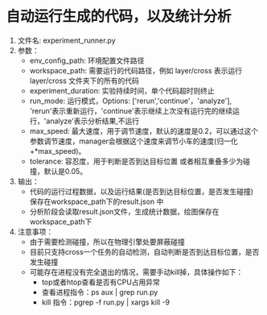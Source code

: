 # 自动运行生成的代码，以及统计分析

1. 文件名: experiment_runner.py
2. 参数：
    - env_config_path: 环境配置文件路径
    - workspace_path: 需要运行的代码路径，例如 layer/cross 表示运行layer/cross 文件夹下的所有的代码
    - experiment_duration: 实验持续时间，单个代码超时则终止
    - run_mode: 运行模式，Options: ['rerun','continue'，'analyze'], 'rerun'表示重新运行，'continue'表示继续上次没有运行完的继续运行，'analyze'表示分析结果,不运行
    - max_speed: 最大速度，用于调节速度，默认的速度是0.2，可以通过这个参数调节速度，manager会根据这个速度来调节小车的速度(归一化+*max_speed)。
    - tolerance: 容忍度，用于判断是否到达目标位置 或者相互重叠多少为碰撞，默认是0.05。
3. 输出：
   - 代码的运行过程数据，以及运行结果(是否到达目标位置，是否发生碰撞) 保存在workspace_path下的result.json 中
   - 分析阶段会读取result.json文件，生成统计数据，绘图保存在workspace_path下
4. 注意事项：
   - 由于需要检测碰撞，所以在物理引擎处要屏蔽碰撞
   - 目前只支持cross一个任务的自动检测，自动判断是否到达目标位置，是否发生碰撞
   - 可能存在进程没有完全退出的情况，需要手动kill掉，具体操作如下：
     - top或者htop查看是否有CPU占用异常
     - 查看进程指令：ps aux | grep run.py
     - kill 指令：pgrep -f run.py | xargs kill -9


